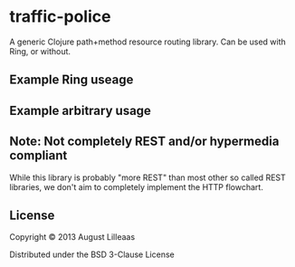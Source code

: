 # traffic-police

A generic Clojure path+method resource routing library. Can be used with Ring, or without.

## Example Ring useage

## Example arbitrary usage

## Note: Not completely REST and/or hypermedia compliant

While this library is probably "more REST" than most other so called REST
libraries, we don't aim to completely implement the HTTP flowchart.

## License

Copyright © 2013 August Lilleaas

Distributed under the BSD 3-Clause License
